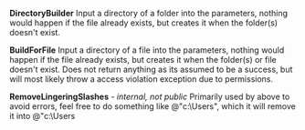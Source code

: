 ﻿**DirectoryBuilder**
    Input a directory of a folder into the parameters, nothing would happen if the file already exists, but creates it when the folder(s) doesn't exist.

**BuildForFile**
    Input a directory of a file into the parameters, nothing would happen if the file already exists, but creates it when the folder(s) or file doesn't exist. Does not return anything as its assumed to be a success, but will most likely throw a access violation exception due to permissions.

**RemoveLingeringSlashes** - *internal, not public*
    Primarily used by above to avoid errors, feel free to do something like @"c:\Users\", which it will remove it into @"c:\Users